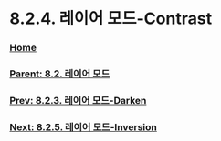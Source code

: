# 8.2.4. 레이어 모드-Contrast

### [Home](./00-home.md)
### [Parent: 8.2. 레이어 모드](./08-02-00-layer-modes.md)
### [Prev: 8.2.3. 레이어 모드-Darken](./08-02-03-darken-layer-modes.md)
### [Next: 8.2.5. 레이어 모드-Inversion](./08-02-05-inversion-layer-modes.md)
